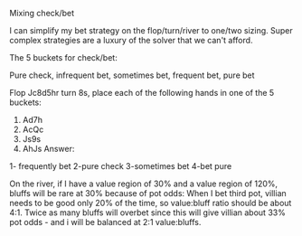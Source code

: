 
Mixing check/bet

I can simplify my bet strategy on the flop/turn/river to one/two sizing. Super complex strategies are a luxury of the solver that we can't afford.

The 5 buckets for check/bet:

Pure check, infrequent bet, sometimes bet, frequent bet, pure bet 

Flop Jc8d5hr turn 8s,
place each of the following hands in one of the 5 buckets:

1. Ad7h
2. AcQc
3. Js9s
4. AhJs
Answer:

1- frequently bet
2-pure check
3-sometimes bet
4-bet pure


On the river, if I have a value region of 30% and a value region of 120%,
bluffs will be rare at 30% because of pot odds: 
When I bet third pot, villian needs to be good only 20% of the time, so value:bluff ratio should be about 4:1. Twice as many bluffs will overbet since this will give villian about 33% pot odds - and i will be balanced at 2:1 value:bluffs.
